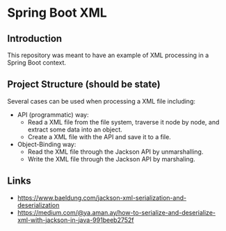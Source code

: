 # Spring Boot XML
## Introduction
This repository was meant to have an example of XML processing in a Spring Boot context.
## Project Structure (should be state)
Several cases can be used when processing a XML file including:
* API (programmatic) way:
  * Read a XML file from the file system, traverse it node by node, and extract some data into an object.
  * Create a XML file with the API and save it to a file.
* Object-Binding way:
  * Read the XML file through the Jackson API by unmarshalling.
  * Write the XML file through the Jackson API by marshaling.
## Links
* https://www.baeldung.com/jackson-xml-serialization-and-deserialization
* https://medium.com/@ya.aman.ay/how-to-serialize-and-deserialize-xml-with-jackson-in-java-991beeb2752f
